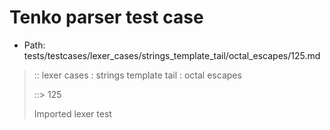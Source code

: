 # Tenko parser test case

- Path: tests/testcases/lexer_cases/strings_template_tail/octal_escapes/125.md

> :: lexer cases : strings template tail : octal escapes
>
> ::> 125
>
> Imported lexer test
>
> <template tail> ZeroToThreeOctalDigit OctalDigit OctalDigit (eol/eof)

## FAIL

## Input

`````js
`${"-->"}\313
`````

## Output

_Note: the whole output block is auto-generated. Manual changes will be overwritten!_

Below follow outputs in four parsing modes: sloppy mode, strict mode script goal, module goal, web compat mode (always sloppy).

Note that the output parts are auto-generated by the test runner to reflect actual result.

### Sloppy mode

Parsed with script goal and as if the code did not start with strict mode header.

`````
throws: Lexer error!
    Illegal legacy octal escape in template, where octal escapes are never allowed

`${"-->"}\313
        ^------- error
`````

### Strict mode

Parsed with script goal but as if it was starting with `"use strict"` at the top.

_Output same as sloppy mode._

### Module goal

Parsed with the module goal.

_Output same as sloppy mode._

### Web compat mode

Parsed in sloppy script mode but with the web compat flag enabled.

_Output same as sloppy mode._
